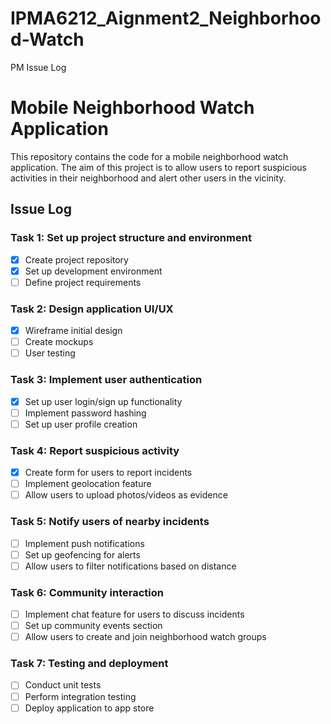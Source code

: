 # IPMA6212_Aignment2_Neighborhood-Watch
PM Issue Log
# Mobile Neighborhood Watch Application

This repository contains the code for a mobile neighborhood watch application. The aim of this project is to allow users to report suspicious activities in their neighborhood and alert other users in the vicinity.

## Issue Log

### Task 1: Set up project structure and environment
- [x] Create project repository
- [x] Set up development environment
- [ ] Define project requirements

### Task 2: Design application UI/UX
- [x] Wireframe initial design
- [ ] Create mockups
- [ ] User testing

### Task 3: Implement user authentication
- [x] Set up user login/sign up functionality
- [ ] Implement password hashing
- [ ] Set up user profile creation

### Task 4: Report suspicious activity
- [x] Create form for users to report incidents
- [ ] Implement geolocation feature
- [ ] Allow users to upload photos/videos as evidence

### Task 5: Notify users of nearby incidents
- [ ] Implement push notifications
- [ ] Set up geofencing for alerts
- [ ] Allow users to filter notifications based on distance

### Task 6: Community interaction
- [ ] Implement chat feature for users to discuss incidents
- [ ] Set up community events section
- [ ] Allow users to create and join neighborhood watch groups

### Task 7: Testing and deployment
- [ ] Conduct unit tests
- [ ] Perform integration testing
- [ ] Deploy application to app store

